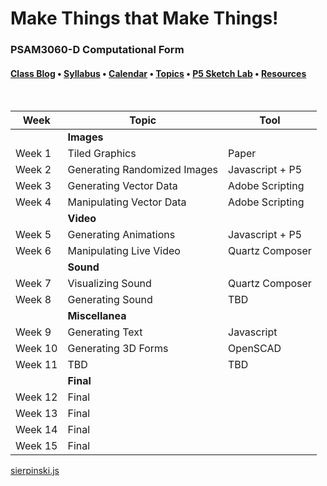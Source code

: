 <div id="canvas-holder"></div>

# Make Things that Make Things!
### PSAM3060-D Computational Form


#### [Class Blog](http://compform.tumblr.com) • [Syllabus](syllabus.html) • [Calendar](calendar.html) • [Topics](topics.html) • [P5 Sketch Lab](./p5_lab.html) • [Resources](./resources.html) 


<br />

<link rel="stylesheet" type="text/css" href="index.css">

<script type="text/javascript" src="javascript/p5.min.js"></script>
<script type="text/javascript" src="sierpinski.js"></script>

| Week | Topic | Tool
| --- | --- | ---
| | **Images** |
| Week 1 | Tiled Graphics | Paper | [class notes](#)
| Week 2 | Generating Randomized Images | Javascript + P5 | [class notes](#)
| Week 3 | Generating Vector Data | Adobe Scripting | [class notes](#)
| Week 4 | Manipulating Vector Data | Adobe Scripting | [class notes](#)
| | **Video** |
| Week 5 | Generating Animations | Javascript + P5 | [class notes](#)
| Week 6 | Manipulating Live Video | Quartz Composer | [class notes](#)
| | **Sound** |
| Week 7 | Visualizing Sound | Quartz Composer | [class notes](#)
| Week 8 | Generating Sound | TBD | [class notes](#)
| | **Miscellanea** |
| Week 9 | Generating Text | Javascript | [class notes](#)
| Week 10 | Generating 3D Forms | OpenSCAD | [class notes](#)
| Week 11 | TBD | TBD | [class notes](#)
| | **Final** |
| Week 12 | Final | | [class notes](#)
| Week 13 | Final | | [class notes](#)
| Week 14 | Final | | [class notes](#)
| Week 15 | Final | | [class notes](#)





<a href="sierpinski.js" class="p5_example show-titled-lab-link hidden">sierpinski.js</a>
